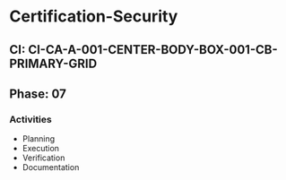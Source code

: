 # Certification-Security

## CI: CI-CA-A-001-CENTER-BODY-BOX-001-CB-PRIMARY-GRID
## Phase: 07

### Activities
- Planning
- Execution
- Verification
- Documentation

